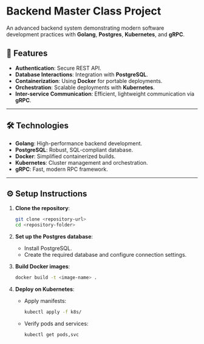 
# Backend Master Class Project

An advanced backend system demonstrating modern software development practices with **Golang**, **Postgres**, **Kubernetes**, and **gRPC**.

## 🚀 Features

- **Authentication**: Secure REST API.
- **Database Interactions**: Integration with **PostgreSQL**.
- **Containerization**: Using **Docker** for portable deployments.
- **Orchestration**: Scalable deployments with **Kubernetes**.
- **Inter-service Communication**: Efficient, lightweight communication via **gRPC**.

---

## 🛠️ Technologies

- **Golang**: High-performance backend development.
- **PostgreSQL**: Robust, SQL-compliant database.
- **Docker**: Simplified containerized builds.
- **Kubernetes**: Cluster management and orchestration.
- **gRPC**: Fast, modern RPC framework.

---

## ⚙️ Setup Instructions

1. **Clone the repository**:
   ```bash
   git clone <repository-url>
   cd <repository-folder>
   ```

2. **Set up the Postgres database**:
   - Install PostgreSQL.
   - Create the required database and configure connection settings.

3. **Build Docker images**:
   ```bash
   docker build -t <image-name> .
   ```

4. **Deploy on Kubernetes**:
   - Apply manifests:
     ```bash
     kubectl apply -f k8s/
     ```
   - Verify pods and services:
     ```bash
     kubectl get pods,svc
     ```
